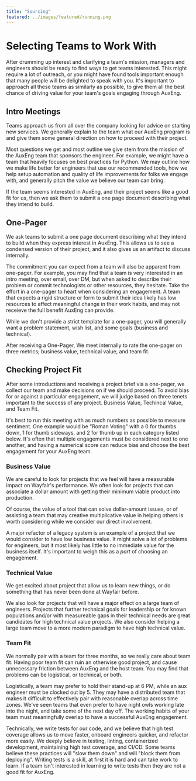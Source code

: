 ```yaml
---
title: "Sourcing"
featured: ../images/featured/running.png
---
```


<!-- 
  TODO: How to market a team, make your mission known, set focus for aux engagements
  Should be done in ./expectations then preamble here to ensure expectations are set
  link to ./roles as well for what to do after this doc at the end.
-->

# Selecting Teams to Work With

After drumming up interest and clarifying a team's mission, managers and engineers
should be ready to find ways to get teams interested. This might require a lot of
outreach, or you might have found tools important enough that many people will
be delighted to speak with you. It's important to approach all these teams as
similarly as possible, to give them all the best chance of driving value for
your team's goals engaging through AuxEng.

## Intro Meetings

Teams approach us from all over the company looking for advice on starting new
services. We generally explain to the team what our AuxEng program is and give
them some general direction on how to proceed with their project.

Most questions we get and most outline we give stem from the mission of the
AuxEng team that sponsors the engineer. For example, we might have a team that
heavily focuses on best practices for Python. We may outline how we make life
better for engineers that use our recommended tools, how we help setup automation
and quality of life improvements for folks we engage with, and generally pitch
the value we believe our team can bring.

If the team seems interested in AuxEng, and their project seems like a good fit
for us, then we ask them to submit a one page document describing what they
intend to build.

## One-Pager

We ask teams to submit a one page document describing what they intend to build
when they express interest in AuxEng. This allows us to see a condensed version
of their project, and it also gives us an artifact to discuss internally.

The commitment you can expect from a team will also be apparent from one-pager.
For example, you may find that a team is very interested in an intro meeting,
over email, over DM, but when asked to describe their problem or commit
technologists or other resources, they hesitate. Take the effort in a one-pager
to heart when considering an engagement. A team that expects a rigid structure
or form to submit their idea likely has low resources to affect meaningful
change in their work habits, and may not receieve the full benefit AuxEng
can provide.

While we don't provide a strict template for a one-pager, you will generally
want a problem statement, wish list, and some goals (business and technical).

After receiving a One-Pager, We meet internally to rate the one-pager on
three metrics; business value, technical value, and team fit.

## Checking Project Fit

After some introductions and receiving a project brief via a one-pager, we
collect our team and make decisions on if we should proceed. To avoid bias
for or against a particular engagement, we will judge based on three tenets
important to the success of any project. Business Value, Techincal Value, and
Team Fit.

It's best to run this meeting with as much numbers as possible to measure
sentiment. One example would be "Roman Voting" with a 0 for thumbs down, 1
for thumb sideways, and 2 for thumb up in each category listed below.
It's often that multiple engagements must be considered next to one
another, and having a numerical score can reduce bias and choose the best
engagement for your AuxEng team.

### Business Value

We are careful to look for projects that we feel will have a measurable impact
on Wayfair's performance. We often look for projects that can associate a
dollar amount with getting their minimum viable product into production.

Of course, the value of a tool that can solve dollar-amount issues, or of
assisting a team that may creative multiplicative value in helping others is
worth considering while we consider our direct involvement.

A major refactor of a legacy system is an example of a project that we would
consider to have low business value. It might solve a lot of problems for
engineers, but it most likely has little to no immediate value for the business
itself. It's important to weigh this as a _part_ of choosing an engagement.

### Technical Value

We get excited about project that allow us to learn new things, or do something
that has never been done at Wayfair before.

We also look for projects that will have a major effect on a large team of
engineers. Projects that further technical goals for leadership or for known
populations and/or with measureable gaps in their technical needs are great
candidates for high technical value projects. We also consider helping a
large team move to a more modern paradigm to have high technical value.

### Team Fit

We normally pair with a team for three months, so we really care about team fit.
Having poor team fit can ruin an otherwise good project, and cause unnecessary
friction between AuxEng and the host team. You may find that problems can be
logistical, or technical, or both.

Logistically, a team may prefer to hold their stand-up at 6 PM, while an aux
engineer must be clocked out by 5. They may have a distributed team that makes
it difficult to effectively pair with reasonable overlap across time zones. We've
seen teams that even prefer to have night owls working late into the night,
and take some of the next day off. The working habits of your team must
meaningfully overlap to have a successful AuxEng engagement.

Technically, we write tests for our code, and we believe that high test coverage
allows us to move faster, onboard engineers quicker, and refactor more easily.
We deeply believe in testing, linting, containerized development, maintaining
high test coverage, and CI/CD. Some teams believe these practices will "slow
them down" and will "block them from deploying". Writing tests is a skill,
at first it is hard and can take work to learn. If a team isn't interested
in learning to write tests then they are not a good fit for AuxEng.

